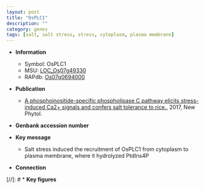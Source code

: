 ```yaml
---
layout: post
title: "OsPLC1"
description: ""
category: genes
tags: [salt, salt stress, stress, cytoplasm, plasma membrane]
---
```


* **Information**  
    + Symbol: OsPLC1  
    + MSU: [LOC_Os07g49330](http://rice.plantbiology.msu.edu/cgi-bin/ORF_infopage.cgi?orf=LOC_Os07g49330)  
    + RAPdb: [Os07g0694000](http://rapdb.dna.affrc.go.jp/viewer/gbrowse_details/irgsp1?name=Os07g0694000)  

* **Publication**  
    + [A phosphoinositide-specific phospholipase C pathway elicits stress-induced Ca2+ signals and confers salt tolerance to rice.](http://www.ncbi.nlm.nih.gov/pubmed?term=A+phosphoinositide-specific+phospholipase+C+pathway+elicits+stress-induced+Ca2++signals+and+confers+salt+tolerance+to+rice.%5BTitle%5D), 2017, New Phytol.

* **Genbank accession number**  

* **Key message**  
    + Salt stress induced the recruitment of OsPLC1 from cytoplasm to plasma membrane, where it hydrolyzed PtdIns4P

* **Connection**  

[//]: # * **Key figures**  


